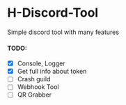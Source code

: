 # H-Discord-Tool

Simple discord tool with many features

#### TODO:

- [x] Console, Logger
- [x] Get full info about token
- [ ] Crash guild
- [ ] Webhook Tool
- [ ] QR Grabber
